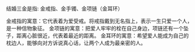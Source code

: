 结婚三金是指: 金戒指、金手镯、金项链（金耳环）

金戒指的寓意：它代表着为爱受戒。将戒指戴到无名指上，表示一生只爱一个人，是一种信物象征。
金项链的寓意：把爱人牢牢的栓在自己身边，项链还有一个坠子，距离心脏很近，代表着最近的距离。
金耳环的寓意：希望爱人能成为自己的枕边人，能够向对方诉说真心话，让两个人成为最亲密的人。
